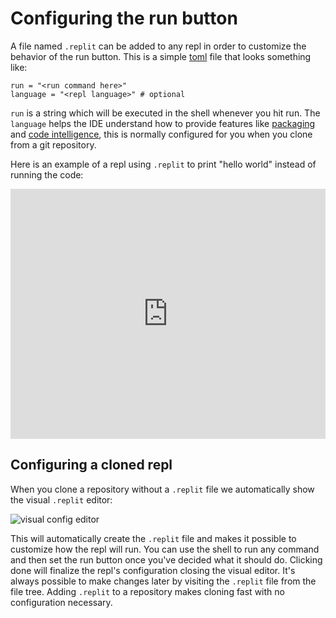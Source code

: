 # Configuring the run button

A file named `.replit` can be added to any repl in order to customize the behavior of the run button. This is a simple [toml](https://github.com/toml-lang/toml) file that looks something like:

```
run = "<run command here>"
language = "<repl language>" # optional
```

`run` is a string which will be executed in the shell whenever you hit run. The `language` helps the IDE understand how to provide features like [packaging](https://blog.repl.it/upm) and [code intelligence](https://blog.repl.it/intel), this is normally configured for you when you clone from a git repository.

Here is an example of a repl using `.replit` to print "hello world" instead of running the code:

<iframe height="400px" width="100%" src="https://repl.it/@turbio/dotreplit-example?lite=true" scrolling="no" frameborder="no" allowtransparency="true" allowfullscreen="true" sandbox="allow-forms allow-pointer-lock allow-popups allow-same-origin allow-scripts allow-modals"></iframe>

## Configuring a cloned repl

When you clone a repository without a `.replit` file we automatically show the visual `.replit` editor:

![visual config editor](https://docs.repl.it/images/config_plugin.png)

This will automatically create the `.replit` file and makes it possible to customize how the repl will run. You can use the shell to run any command and then set the run button once you've decided what it should do. Clicking done will finalize the repl's configuration closing the visual editor. It's always possible to make changes later by visiting the `.replit` file from the file tree. Adding `.replit` to a repository makes cloning fast with no configuration necessary. 
